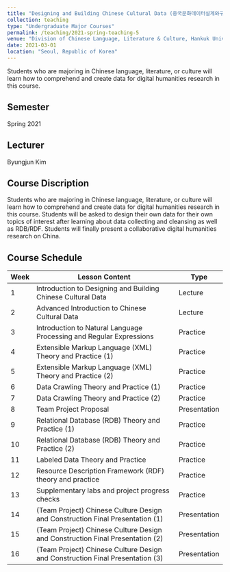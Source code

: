 ```yaml
---
title: "Designing and Building Chinese Cultural Data (중국문화데이터설계와구축)"
collection: teaching
type: "Undergraduate Major Courses"
permalink: /teaching/2021-spring-teaching-5
venue: "Division of Chinese Language, Literature & Culture, Hankuk University of Foreign Studies"
date: 2021-03-01
location: "Seoul, Republic of Korea"
---
```


Students who are majoring in Chinese language, literature, or culture will learn how to comprehend and create data for digital humanities research in this course.

## Semester
Spring 2021

## Lecturer
Byungjun Kim

## Course Discription
Students who are majoring in Chinese language, literature, or culture will learn how to comprehend and create data for digital humanities research in this course. Students will be asked to design their own data for their own topics of interest after learning about data collecting and cleansing as well as RDB/RDF. Students will finally present a collaborative digital humanities research on China.

## Course Schedule

| Week | Lesson Content                                                                | Type         |
| ---- | ----------------------------------------------------------------------------- | ------------ |
| 1    | Introduction to Designing and Building Chinese Cultural Data                  | Lecture      |
| 2    | Advanced Introduction to Chinese Cultural Data                                | Lecture      |
| 3    | Introduction to Natural Language Processing and Regular Expressions           | Practice     |
| 4    | Extensible Markup Language (XML) Theory and Practice (1)                      | Practice     |
| 5    | Extensible Markup Language (XML) Theory and Practice (2)                      | Practice     |
| 6    | Data Crawling Theory and Practice (1)                                         | Practice     |
| 7    | Data Crawling Theory and Practice (2)                                         | Practice     |
| 8    | Team Project Proposal                                                         | Presentation |
| 9    | Relational Database (RDB) Theory and Practice (1)                             | Practice     |
| 10   | Relational Database (RDB) Theory and Practice (2)                             | Practice     |
| 11   | Labeled Data Theory and Practice                                              | Practice     |
| 12   | Resource Description Framework (RDF) theory and practice                      | Practice     |
| 13   | Supplementary labs and project progress checks                                | Practice     |
| 14   | (Team Project) Chinese Culture Design and Construction Final Presentation (1) | Presentation |
| 15   | (Team Project) Chinese Culture Design and Construction Final Presentation (2) | Presentation |
| 16   | (Team Project) Chinese Culture Design and Construction Final Presentation (3) | Presentation |